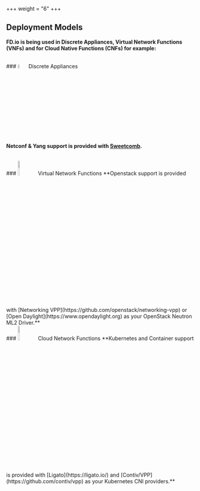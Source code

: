 +++
weight = "6"
+++

## Deployment Models

**FD.io is being used in Discrete Appliances, Virtual Network Functions (VNFs) and for Cloud Native Functions (CNFs) for example:**

<br>
### <img src="/img/router.png" width=5% >  Discrete Appliances

**Netconf & Yang support is provided with [Sweetcomb](https://wiki.fd.io/view/Sweetcomb).**

<br>
### <img src="/img/openstack02.png" width=10% > Virtual Network Functions
**Openstack support is provided with [Networking VPP](https://github.com/openstack/networking-vpp) or [Open Daylight](https://www.opendaylight.org) as your OpenStack Neutron ML2 Driver.**


<br>
### <img src="/img/docker.png" width=10% > Cloud Network Functions
**Kubernetes and Container support is provided with [Ligato](https://ligato.io/) and [Contiv/VPP](https://github.com/contiv/vpp) as your Kubernetes CNI providers.**
